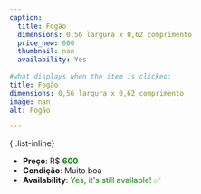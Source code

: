 ```yaml
---
caption:
  title: Fogão
  dimensions: 0,56 largura x 0,62 comprimento
  price_new: 600
  thumbnail: nan
  availability: Yes
  
#what displays when the item is clicked:
title: Fogão
dimensions: 0,56 largura x 0,62 comprimento
image: nan
alt: Fogão

---
```

{:.list-inline} 
- **Preço**: R$ <span style="color:green">**600**</span>
- **Condição**: Muito boa
- **Availability**: <span style='color:green'>Yes, it's still available! ✅</span>
